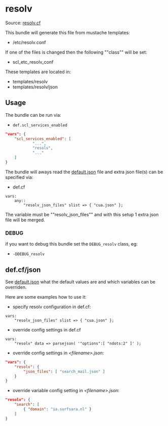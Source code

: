 
# resolv

Source: [resolv.cf](/services/resolv.cf)

This bundle will generate this file from mustache templates:
 * /etc/resolv.conf

If one of the files is changed then the following ""class"" will be set:
 * scl_etc_resolv_conf

These templates are located in:
 * templates/resolv
 * templates/resolv/json

## Usage

The bundle can be run via:
 * `def.scl_services_enabled`
```json
"vars": {
    "scl_services_enabled": [
            "...",
            "resolv",
            "..."
    ]
}
```

The bundle will aways read the [default.json](/templates/resolv/json/default.json) file
and extra json file(s) can be specified via:
 * def.cf
```
vars:
    any::
        "resolv_json_files" slist => { "cua.json" };
```

The variable must be ""resolv_json_files"" and with this setup 1 extra json file will be merged.

### DEBUG

if you want to debug this bundle set the `DEBUG_resolv` class, eg:
 * `-DDEBUG_resolv`

## def.cf/json

See [default.json](/templates/resolv/json/default.json) what the default values are and
which variables can be overriden.

Here are some examples how to use it:
 * specify resolv configuration in def.cf:
```
vars:
    "resolv_json_files" slist => { "cua.json" };
```

 * override config settings in def.cf
```
vars:
    "resolv" data => parsejson( '"options":[ "ndots:2" ]' );
```

 * override config settings in *\<filename\>.json*:
```json
"vars": {
    "resolv": {
        "json_files": [ "search_mail.json" ]
    }
}
```

 * override variable config setting in  *\<filename\>.json*:
```json
"resolv": {
    "search": [
        { "domain": "ia.surfsara.nl" }
    ]
}
```
